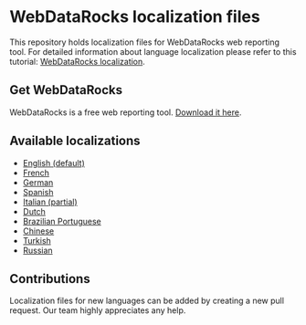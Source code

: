 # WebDataRocks localization files 

This repository holds localization files for WebDataRocks web reporting tool. For detailed information about language localization please refer to this tutorial: [WebDataRocks localization](https://www.webdatarocks.com/doc/language-localization/).

## Get WebDataRocks

WebDataRocks is a free web reporting tool. [Download it here](https://www.webdatarocks.com/doc/download/).

## Available localizations

- [English (default)](/en.json)
- [French](/fr.json)
- [German](/de.json)
- [Spanish](/es.json)
- [Italian (partial)](/it.json)
- [Dutch](/nl.json)
- [Brazilian Portuguese](/pr.json)
- [Chinese](/zh.json)
- [Turkish](/tr.json)
- [Russian](/ru.json)

## Contributions 

Localization files for new languages can be added by creating a new pull request. Our team highly appreciates any help.
